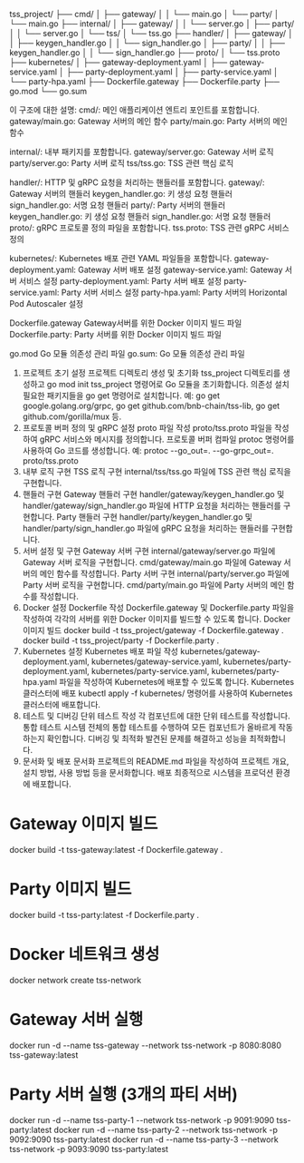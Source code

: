 tss_project/
├── cmd/
│   ├── gateway/
│   │   └── main.go
│   └── party/
│       └── main.go
├── internal/
│   ├── gateway/
│   │   └── server.go
│   ├── party/
│   │   └── server.go
│   └── tss/
│       └── tss.go
├── handler/
│   ├── gateway/
│   │   ├── keygen_handler.go
│   │   └── sign_handler.go
│   ├── party/
│   │   ├── keygen_handler.go
│   │   └── sign_handler.go
├── proto/
│   └── tss.proto
├── kubernetes/
│   ├── gateway-deployment.yaml
│   ├── gateway-service.yaml
│   ├── party-deployment.yaml
│   ├── party-service.yaml
│   └── party-hpa.yaml
├── Dockerfile.gateway
├── Dockerfile.party
├── go.mod
└── go.sum


이 구조에 대한 설명:
cmd/: 메인 애플리케이션 엔트리 포인트를 포함합니다.
    gateway/main.go: Gateway 서버의 메인 함수
    party/main.go: Party 서버의 메인 함수

internal/: 내부 패키지를 포함합니다.
    gateway/server.go: Gateway 서버 로직
    party/server.go: Party 서버 로직
    tss/tss.go: TSS 관련 핵심 로직

handler/: HTTP 및 gRPC 요청을 처리하는 핸들러를 포함합니다.
    gateway/: Gateway 서버의 핸들러
        keygen_handler.go: 키 생성 요청 핸들러
        sign_handler.go: 서명 요청 핸들러
    party/: Party 서버의 핸들러
        keygen_handler.go: 키 생성 요청 핸들러
        sign_handler.go: 서명 요청 핸들러
proto/: gRPC 프로토콜 정의 파일을 포함합니다.
    tss.proto: TSS 관련 gRPC 서비스 정의

kubernetes/: Kubernetes 배포 관련 YAML 파일들을 포함합니다.
    gateway-deployment.yaml: Gateway 서버 배포 설정
    gateway-service.yaml: Gateway 서버 서비스 설정
    party-deployment.yaml: Party 서버 배포 설정
    party-service.yaml: Party 서버 서비스 설정
    party-hpa.yaml: Party 서버의 Horizontal Pod Autoscaler 설정
    
Dockerfile.gateway  Gateway서버를 위한 Docker 이미지 빌드 파일
Dockerfile.party: Party 서버를 위한 Docker 이미지 빌드 파일

go.mod Go 모듈 의존성 관리 파일
go.sum: Go 모듈 의존성 관리 파일


1. 프로젝트 초기 설정
    프로젝트 디렉토리 생성 및 초기화
        tss_project 디렉토리를 생성하고 go mod init tss_project 명령어로 Go 모듈을 초기화합니다.
    의존성 설치
        필요한 패키지들을 go get 명령어로 설치합니다. 예: go get google.golang.org/grpc, go get github.com/bnb-chain/tss-lib, go get github.com/gorilla/mux 등.
2. 프로토콜 버퍼 정의 및 gRPC 설정
    proto 파일 작성
        proto/tss.proto 파일을 작성하여 gRPC 서비스와 메시지를 정의합니다.
    프로토콜 버퍼 컴파일
        protoc 명령어를 사용하여 Go 코드를 생성합니다. 예: protoc --go_out=. --go-grpc_out=. proto/tss.proto
3. 내부 로직 구현
    TSS 로직 구현
        internal/tss/tss.go 파일에 TSS 관련 핵심 로직을 구현합니다.
4. 핸들러 구현
    Gateway 핸들러 구현
        handler/gateway/keygen_handler.go 및 handler/gateway/sign_handler.go 파일에 HTTP 요청을 처리하는 핸들러를 구현합니다.
    Party 핸들러 구현
        handler/party/keygen_handler.go 및 handler/party/sign_handler.go 파일에 gRPC 요청을 처리하는 핸들러를 구현합니다.
5. 서버 설정 및 구현
    Gateway 서버 구현
        internal/gateway/server.go 파일에 Gateway 서버 로직을 구현합니다.
        cmd/gateway/main.go 파일에 Gateway 서버의 메인 함수를 작성합니다.
    Party 서버 구현
        internal/party/server.go 파일에 Party 서버 로직을 구현합니다.
        cmd/party/main.go 파일에 Party 서버의 메인 함수를 작성합니다.
6. Docker 설정
    Dockerfile 작성
        Dockerfile.gateway 및 Dockerfile.party 파일을 작성하여 각각의 서버를 위한 Docker 이미지를 빌드할 수 있도록 합니다.
    Docker 이미지 빌드
        docker build -t tss_project/gateway -f Dockerfile.gateway .
        docker build -t tss_project/party -f Dockerfile.party .
7. Kubernetes 설정
    Kubernetes 배포 파일 작성
        kubernetes/gateway-deployment.yaml, kubernetes/gateway-service.yaml, kubernetes/party-deployment.yaml, kubernetes/party-service.yaml, kubernetes/party-hpa.yaml 파일을 작성하여 Kubernetes에 배포할 수 있도록 합니다.
    Kubernetes 클러스터에 배포
        kubectl apply -f kubernetes/ 명령어를 사용하여 Kubernetes 클러스터에 배포합니다.
8. 테스트 및 디버깅
    단위 테스트 작성
        각 컴포넌트에 대한 단위 테스트를 작성합니다.
    통합 테스트
        시스템 전체의 통합 테스트를 수행하여 모든 컴포넌트가 올바르게 작동하는지 확인합니다.
    디버깅 및 최적화
        발견된 문제를 해결하고 성능을 최적화합니다.
9. 문서화 및 배포
    문서화
        프로젝트의 README.md 파일을 작성하여 프로젝트 개요, 설치 방법, 사용 방법 등을 문서화합니다.
    배포
        최종적으로 시스템을 프로덕션 환경에 배포합니다.


# Gateway 이미지 빌드
docker build -t tss-gateway:latest -f Dockerfile.gateway .

# Party 이미지 빌드
docker build -t tss-party:latest -f Dockerfile.party .

# Docker 네트워크 생성
docker network create tss-network

# Gateway 서버 실행
docker run -d --name tss-gateway --network tss-network -p 8080:8080 tss-gateway:latest

# Party 서버 실행 (3개의 파티 서버)
docker run -d --name tss-party-1 --network tss-network -p 9091:9090 tss-party:latest
docker run -d --name tss-party-2 --network tss-network -p 9092:9090 tss-party:latest
docker run -d --name tss-party-3 --network tss-network -p 9093:9090 tss-party:latest
